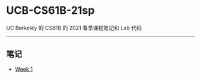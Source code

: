 # UCB-CS61B-21sp

UC Berkeley 的 CS61B 的 2021 春季课程笔记和 Lab 代码
***
## 笔记
* [Week 1](./notes/week1/week1.md)